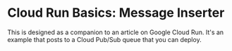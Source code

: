 # Cloud Run Basics: Message Inserter

This is designed as a companion to an article on Google Cloud Run. It's an example that posts to a Cloud Pub/Sub queue that you can deploy.
